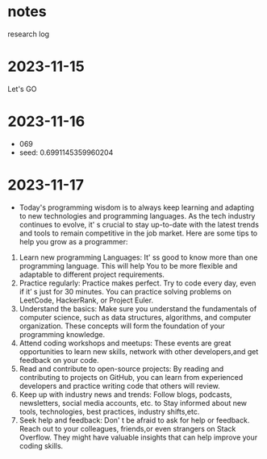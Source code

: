 # notes
research log
# 2023-11-15
Let's GO

# 2023-11-16
- 069
- seed: 0.6991145359960204

# 2023-11-17
- Today's programming wisdom is to always keep learning and adapting to new technologies and programming languages. As the tech industry continues to evolve, it' s crucial to stay up-to-date with the latest trends and tools to remain competitive in the job market. Here are some tips to help you grow as a programmer:

1. Learn new programming Languages: It' ss good to know more than one programming language. This will help You to be more flexible and adaptable to different project requirements.
2. Practice regularly: Practice makes perfect. Try to code every day, even if it’ s just for 30 minutes. You can practice solving problems on LeetCode, HackerRank, or Project Euler. 
3. Understand the basics: Make sure you understand the fundamentals of computer science, such as data structures, algorithms, and computer organization. These concepts will form the foundation of your programming knowledge.  
4. Attend coding workshops and meetups: These events are great opportunities to learn new skills, network with other developers,and get feedback on your code.   
5. Read and contribute to open-source projects: By reading and contributing to projects on GitHub, you can learn from experienced developers and practice writing code that others will review.    
6. Keep up with industry news and trends: Follow blogs, podcasts, newsletters, social media accounts, etc. to Stay informed about new tools, technologies, best practices, industry shifts,etc.     
7. Seek help and feedback: Don' t be afraid to ask for help or feedback. Reach out to your colleagues, friends,or even strangers on Stack Overflow. They might have valuable insights that can help improve your coding skills.
